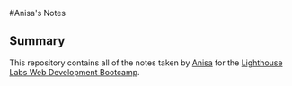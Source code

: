 #Anisa's Notes
## Summary

This repository contains all of the notes taken by [Anisa](https://github.com/anisa114/) for the [Lighthouse Labs Web Development Bootcamp](https://lighthouselabs.ca/).


